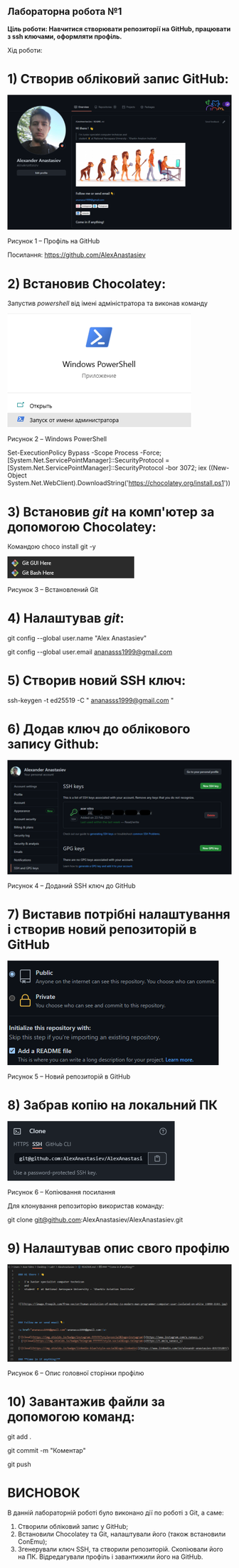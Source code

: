 ﻿
## Лабораторна робота №1


**Ціль роботи: Навчитися створювати репозиторії на GitHub, працювати з ssh ключами, оформляти профіль.**

Хід роботи:

# 1) Створив обліковий запис GitHub:

![](Aspose.Words.6ad609b3-a67e-4374-866c-f8d4bc7471c2.001.png)

Рисунок 1 – Профіль на GitHub

Посилання: <https://github.com/AlexAnastasiev>

# 2) Встановив Chocolatey:

Запустив *powershell* від імені адміністратора та виконав команду

![](Aspose.Words.6ad609b3-a67e-4374-866c-f8d4bc7471c2.002.png)

Рисунок 2 – Windows PowerShell

Set-ExecutionPolicy Bypass -Scope Process -Force; [System.Net.ServicePointManager]::SecurityProtocol = [System.Net.ServicePointManager]::SecurityProtocol -bor 3072; iex ((New-Object System.Net.WebClient).DownloadString('https://chocolatey.org/install.ps1'))

# 3) Встановив *git* на комп'ютер за допомогою Chocolatey:

Командою choco install git -y

![](Aspose.Words.6ad609b3-a67e-4374-866c-f8d4bc7471c2.003.png)

Рисунок 3 – Встановлений Git 

# 4) Налаштував *git*:

git config --global user.name "Alex Anastasiev"

git config --global user.email ananasss1999@gmail.com

# 5) Створив новий SSH ключ:

ssh-keygen -t ed25519 -C " ananasss1999@gmail.com "

# 6) Додав ключ до облікового запису Github:

![](Aspose.Words.6ad609b3-a67e-4374-866c-f8d4bc7471c2.004.png)

Рисунок 4 – Доданий SSH ключ до GitHub

# 7) Виставив потрібні налаштування і створив новий репозиторій в GitHub

![](Aspose.Words.6ad609b3-a67e-4374-866c-f8d4bc7471c2.005.png)

Рисунок 5 – Новий репозиторій в GitHub

# 8) Забрав копію на локальний ПК

![](Aspose.Words.6ad609b3-a67e-4374-866c-f8d4bc7471c2.006.png)

Рисунок 6 – Копіювання посилання

Для клонування репозиторію використав команду:

git clone git@github.com:AlexAnastasiev/AlexAnastasiev.git

# 9) Налаштував опис свого профілю

![](Aspose.Words.6ad609b3-a67e-4374-866c-f8d4bc7471c2.007.png)

Рисунок 6 – Опис головної сторінки профілю

# 10) Завантажив файли за допомогою команд:

git add .

git commit -m "Коментар"

git push


# ВИСНОВОК

В данній лабораторній роботі було виконано дії по роботі з Git, а саме:

1) Створили обліковий запис у GitHub;
2) Встановили Chocolatey та Git, налаштували його (також встановили ConEmu);
3) Згенерували ключ SSH, та створили репозиторій. Скопіювали його на ПК. Відредагували профіль і завантижили його на GitHub.

